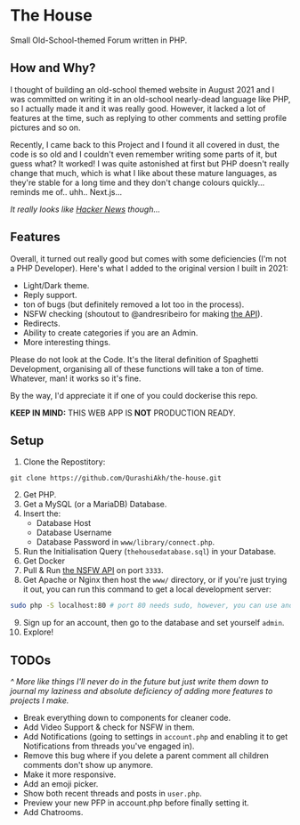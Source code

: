 # The House

Small Old-School-themed Forum written in PHP.

## How and Why?

I thought of building an old-school themed website in August 2021 and I was committed on writing it in an old-school nearly-dead language like PHP, so I actually made it and it was really good. However, it lacked a lot of features at the time, such as replying to other comments and setting profile pictures and so on.

Recently, I came back to this Project and I found it all covered in dust, the code is so old and I couldn't even remember writing some parts of it, but guess what? It worked! I was quite astonished at first but PHP doesn't really change that much, which is what I like about these mature languages, as they're stable for a long time and they don't change colours quickly... reminds me of.. uhh.. Next.js...

*It really looks like [Hacker News](https://news.ycombinator.com/) though...*

## Features

Overall, it turned out really good but comes with some deficiencies (I'm not a PHP Developer). Here's what I added to the original version I built in 2021:
- Light/Dark theme.
- Reply support.
- ton of bugs (but definitely removed a lot too in the process).
- NSFW checking (shoutout to @andresribeiro for making [the API](https://github.com/andresribeiro/nsfwjs-docker/)).
- Redirects.
- Ability to create categories if you are an Admin.
- More interesting things.

Please do not look at the Code. It's the literal definition of Spaghetti Development, organising all of these functions will take a ton of time.  
Whatever, man! it works so it's fine.

By the way, I'd appreciate it if one of you could dockerise this repo.

**KEEP IN MIND:** THIS WEB APP IS **NOT** PRODUCTION READY.

## Setup

1. Clone the Repostitory:
```
git clone https://github.com/QurashiAkh/the-house.git
```
2. Get PHP.
3. Get a MySQL (or a MariaDB) Database.
4. Insert the:
   - Database Host
   - Database Username
   - Database Password
in `www/library/connect.php`.
5. Run the Initialisation Query (`thehousedatabase.sql`) in your Database.
6. Get Docker
7. Pull & Run [the NSFW API](https://hub.docker.com/r/andresribeiroo/nsfwjs) on port `3333`.
8. Get Apache or Nginx then host the `www/` directory, or if you're just trying it out, you can run this command to get a local development server:
```bash
sudo php -S localhost:80 # port 80 needs sudo, however, you can use another port if you like.
```
9. Sign up for an account, then go to the database and set yourself `admin`.
10. Explore!

## TODOs
*^ More like things I'll never do in the future but just write them down to journal my laziness and absolute deficiency of adding more features to projects I make.*

- Break everything down to components for cleaner code.
- Add Video Support & check for NSFW in them.
- Add Notifications (going to settings in `account.php` and enabling it to get Notifications from threads you've engaged in).
- Remove this bug where if you delete a parent comment all children comments don't show up anymore.
- Make it more responsive.
- Add an emoji picker.
- Show both recent threads and posts in `user.php`.
- Preview your new PFP in account.php before finally setting it.
- Add Chatrooms.
